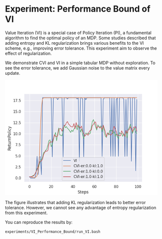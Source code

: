 # Experiment: Performance Bound of VI

Value Iteration (VI) is a special case of Policy Iteration (PI), a fundamental algorithm to find the optimal policy of an MDP. 
Some studies described that adding entropy and KL regularization brings various benefits to the VI scheme, e.g., improving error tolerance.
This experiment aim to observe the effect of regularization.

We demonstrate CVI and VI in a simple tabular MDP without exploration.
To see the error tolerance, we add Gaussian noise to the value matrix every update.

![performance](Performance.png)

The figure illustrates that adding KL regularization leads to better error tolerance.
However, we cannot see any advantage of entropy regularization from this experiment.

You can reproduce the results by:
```bash
experiments/VI_Performance_Bound/run_VI.bash
```